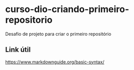 # curso-dio-criando-primeiro-repositorio
Desafio de projeto para criar o primeiro repositório

## Link útil
https://www.markdownguide.org/basic-syntax/
